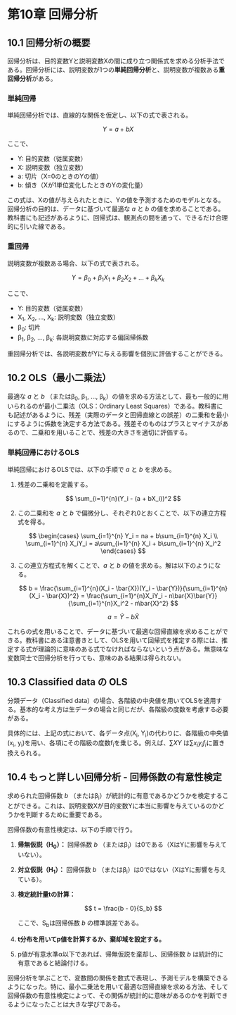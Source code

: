 # 第10章 回帰分析

## 10.1 回帰分析の概要

回帰分析は、目的変数Yと説明変数Xの間に成り立つ関係式を求める分析手法である。回帰分析には、説明変数が1つの**単純回帰分析**と、説明変数が複数ある**重回帰分析**がある。

### 単純回帰

単純回帰分析では、直線的な関係を仮定し、以下の式で表される。

$$
Y = a + bX
$$

ここで、

*   Y: 目的変数（従属変数）
*   X: 説明変数（独立変数）
*   a: 切片（X=0のときのYの値）
*   b: 傾き（Xが1単位変化したときのYの変化量）

この式は、Xの値が与えられたときに、Yの値を予測するためのモデルとなる。回帰分析の目的は、データに基づいて最適な *a* と *b* の値を求めることである。教科書にも記述があるように、回帰式は、観測点の間を通って、できるだけ合理的に引いた線である。

### 重回帰

説明変数が複数ある場合、以下の式で表される。

$$
Y = \beta_0 + \beta_1X_1 + \beta_2X_2 + ... + \beta_kX_k
$$

ここで、

*   Y: 目的変数（従属変数）
*   X<sub>1</sub>, X<sub>2</sub>, ..., X<sub>k</sub>: 説明変数（独立変数）
*   β<sub>0</sub>: 切片
*   β<sub>1</sub>, β<sub>2</sub>, ..., β<sub>k</sub>: 各説明変数に対応する偏回帰係数

重回帰分析では、各説明変数がYに与える影響を個別に評価することができる。

## 10.2 OLS（最小二乗法）

最適な *a* と *b* （またはβ<sub>0</sub>, β<sub>1</sub>, ..., β<sub>k</sub>）の値を求める方法として、最も一般的に用いられるのが最小二乗法（OLS：Ordinary Least Squares）である。教科書にも記述があるように、残差（実際のデータと回帰直線との誤差）の二乗和を最小にするように係数を決定する方法である。残差そのものはプラスとマイナスがあるので、二乗和を用いることで、残差の大きさを適切に評価する。

### 単純回帰におけるOLS

単純回帰におけるOLSでは、以下の手順で *a* と *b* を求める。

1.  残差の二乗和を定義する。

    $$
    \sum_{i=1}^{n}(Y_i - (a + bX_i))^2
    $$

2.  この二乗和を *a* と *b* で偏微分し、それぞれ0とおくことで、以下の連立方程式を得る。

    $$
    \begin{cases}
    \sum_{i=1}^{n} Y_i = na + b\sum_{i=1}^{n} X_i \\
    \sum_{i=1}^{n} X_iY_i = a\sum_{i=1}^{n} X_i + b\sum_{i=1}^{n} X_i^2
    \end{cases}
    $$

3.  この連立方程式を解くことで、*a* と *b* の値を求める。解は以下のようになる。

    $$
    b = \frac{\sum_{i=1}^{n}(X_i - \bar{X})(Y_i - \bar{Y})}{\sum_{i=1}^{n}(X_i - \bar{X})^2} = \frac{\sum_{i=1}^{n}X_iY_i - n\bar{X}\bar{Y}}{\sum_{i=1}^{n}X_i^2 - n\bar{X}^2}
    $$

    $$
    a = \bar{Y} - b\bar{X}
    $$

これらの式を用いることで、データに基づいて最適な回帰直線を求めることができる。教科書にある注意書きとして、OLSを用いて回帰式を推定する際には、推定する式が理論的に意味のある式でなければならないという点がある。無意味な変数同士で回帰分析を行っても、意味のある結果は得られない。

## 10.3 Classified data の OLS

分類データ（Classified data）の場合、各階級の中央値を用いてOLSを適用する。基本的な考え方は生データの場合と同じだが、各階級の度数を考慮する必要がある。

具体的には、上記の式において、各データ点(X<sub>i</sub>, Y<sub>i</sub>)の代わりに、各階級の中央値(x<sub>i</sub>, y<sub>i</sub>)を用い、各項にその階級の度数f<sub>i</sub>を乗じる。例えば、$\sum XY$ は$\sum x_iy_if_i$に置き換えられる。

## 10.4 もっと詳しい回帰分析 - 回帰係数の有意性検定

求められた回帰係数 *b* （またはβ<sub>i</sub>）が統計的に有意であるかどうかを検定することができる。これは、説明変数Xが目的変数Yに本当に影響を与えているのかどうかを判断するために重要である。

回帰係数の有意性検定は、以下の手順で行う。

1.  **帰無仮説（H<sub>0</sub>）：** 回帰係数 *b* （またはβ<sub>i</sub>）は0である（XはYに影響を与えていない）。
2.  **対立仮説（H<sub>1</sub>）：** 回帰係数 *b* （またはβ<sub>i</sub>）は0ではない（XはYに影響を与えている）。
3.  **検定統計量tの計算：**

    $$
    t = \frac{b - 0}{S_b}
    $$

    ここで、S<sub>b</sub>は回帰係数 *b* の標準誤差である。

4.  **t分布を用いてp値を計算するか、棄却域を設定する。**

5.  p値が有意水準α以下であれば、帰無仮説を棄却し、回帰係数 *b* は統計的に有意であると結論付ける。

回帰分析を学ぶことで、変数間の関係を数式で表現し、予測モデルを構築できるようになった。特に、最小二乗法を用いて最適な回帰直線を求める方法、そして回帰係数の有意性検定によって、その関係が統計的に意味があるのかを判断できるようになったことは大きな学びである。